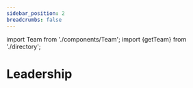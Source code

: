 ```yaml
---
sidebar_position: 2
breadcrumbs: false
---
```

import Team from './components/Team';
import {getTeam} from './directory';

# Leadership

<Team team="leadership" />